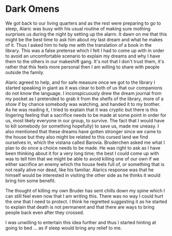 # Dark Omens
We got back to our living quarters and as the rest were preparing to go to
sleep, Alaric was busy with his usual routine of making sure mothing surprises
us during the night by setting up the alarm. It dawn on me that this might be
the best time to ask him about my last dream and what he makes of it. Thus I
asked him to help me with the translation of a book in the library. This was a
false pretense which I felt I had to come up with in order to avoid an
uncomfortable scenario to explain my dreams and why I have them to the others
in our makeshift gang. It's not that I don't trust them, it's rather that this
feels more personal then I am willing to share with people outside the family.

Alaric agreed to help, and for safe measure once we got to the library I
started speaking in giant as it was clear to both of us that our companions do
not know the language. I inconspicuously drew the dream journal from my pocket
as I pretended to grab it from the shelfs of the library, more of a show if by
chance somebody was watching, and handed it to my brother. As he was reading
it, I tried to explain that it was cryptic but there is this lingering feeling
that a sacrifice needs to be made at some point in order for us, most likely
everyone in our group, to survive. The fact that I would have to kill somebody
(or something hopefully) to save us, made me uneasy. I also mentioned that
these dreams have gotten stronger since we came to the house but they also
might be related to this cursed land we find ourselves in, which the vistana
called Barovia. Bruderchen asked me what I plan to do once a choice needs to
be made. He was right to ask as I have been thinking about it for a very long
time; the best I could come up with was to tell him that we might be able to
avoid killing one of our own if we either sacrifice an enemy which the house
feels full of, or something that is not really alive nor dead, like his
familiar. Alarics response was that he himself would be interested in visiting
the other side as he thinks it would bring him some benefit.

The thought of killing my own Bruder has sent chills down my spine which I can
still feel even now that I am writing this. There was no way I could hurt the
one that I need to protect. I think he regretted suggesting it as he started
to explain that death is not permanent and that there are ways to bring people
back even after they crossed.

I was unwilling to entertain this idea further and thus I started hinting at
going to bed ... as if sleep would bring any relief to me.
